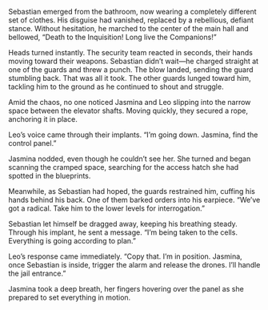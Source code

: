 

Sebastian emerged from the bathroom, now wearing a completely different set of clothes. His disguise had vanished, replaced by a rebellious, defiant stance. Without hesitation, he marched to the center of the main hall and bellowed, “Death to the Inquisition! Long live the Companions!”  

Heads turned instantly. The security team reacted in seconds, their hands moving toward their weapons. Sebastian didn’t wait—he charged straight at one of the guards and threw a punch. The blow landed, sending the guard stumbling back. That was all it took. The other guards lunged toward him, tackling him to the ground as he continued to shout and struggle.  

Amid the chaos, no one noticed Jasmina and Leo slipping into the narrow space between the elevator shafts. Moving quickly, they secured a rope, anchoring it in place.  

Leo’s voice came through their implants. “I’m going down. Jasmina, find the control panel.”  

Jasmina nodded, even though he couldn’t see her. She turned and began scanning the cramped space, searching for the access hatch she had spotted in the blueprints.  

Meanwhile, as Sebastian had hoped, the guards restrained him, cuffing his hands behind his back. One of them barked orders into his earpiece. “We’ve got a radical. Take him to the lower levels for interrogation.”  

Sebastian let himself be dragged away, keeping his breathing steady. Through his implant, he sent a message. “I’m being taken to the cells. Everything is going according to plan.”  

Leo’s response came immediately. “Copy that. I’m in position. Jasmina, once Sebastian is inside, trigger the alarm and release the drones. I’ll handle the jail entrance.”  

Jasmina took a deep breath, her fingers hovering over the panel as she prepared to set everything in motion.

